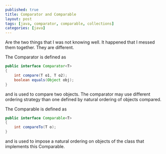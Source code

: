 ```yaml
---
published: true
title: Comparator and Comparable
layout: post
tags: [java, comparator, comparable, collections]
categories: [java]
---
```

Are the two things that I was not knowing well. It happened that I messed them together. They are different. 

The Comparator is defined as 

```java
public interface Comparator<T>
{
    int compare(T o1, T o2);
    boolean equals(Object obj);
}
```

and is used to compare two objects. The comparator may use different ordering strategy than one defined by natural ordering of objects compared.

The Comparable is defined as

```java
public interface Comparable<T>
{
    int compareTo(T o);
}
```

and is used to impose a natural ordering on objects of the class that implements this Comparable.